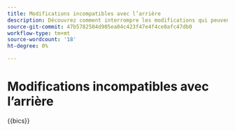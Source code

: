 ```yaml
---
title: Modifications incompatibles avec l’arrière
description: Découvrez comment interrompre les modifications qui peuvent nécessiter des mises à jour de votre code personnalisé ou de votre extension.
source-git-commit: 47b5782504d905ea04c423f47e4f4ce0afc47db0
workflow-type: tm+mt
source-wordcount: '18'
ht-degree: 0%

---
```



# Modifications incompatibles avec l’arrière

{{bics}}
